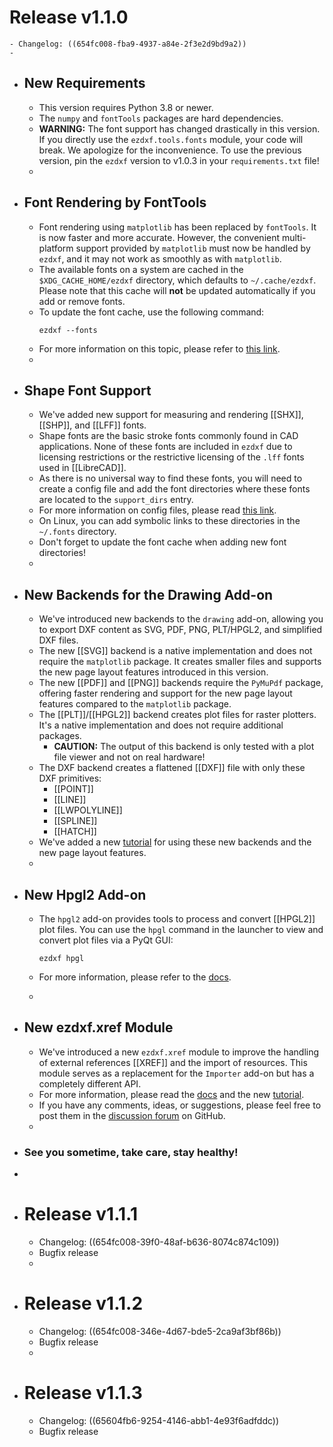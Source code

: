 # Release v1.1.0
	- Changelog: ((654fc008-fba9-4937-a84e-2f3e2d9bd9a2))
	-
- ## New Requirements
	- This version requires Python 3.8 or newer.
	- The `numpy` and `fontTools` packages are hard dependencies.
	- **WARNING:** The font support has changed drastically in this version. If you directly use the `ezdxf.tools.fonts` module, your code will break. We apologize for the inconvenience. To use the previous version, pin the `ezdxf` version to v1.0.3 in your `requirements.txt` file!
	-
- ## Font Rendering by FontTools
	- Font rendering using `matplotlib` has been replaced by `fontTools`. It is now faster and more accurate. However, the convenient multi-platform support provided by `matplotlib` must now be handled by `ezdxf`, and it may not work as smoothly as with `matplotlib`.
	- The available fonts on a system are cached in the `$XDG_CACHE_HOME/ezdxf` directory, which defaults to `~/.cache/ezdxf`. Please note that this cache will **not** be updated automatically if you add or remove fonts.
	- To update the font cache, use the following command:
	  ```shell
	  ezdxf --fonts
	  ```
	- For more information on this topic, please refer to [this link](https://ezdxf.mozman.at/docs/howto/fonts.html).
	-
- ## Shape Font Support
	- We've added new support for measuring and rendering [[SHX]], [[SHP]], and [[LFF]] fonts.
	- Shape fonts are the basic stroke fonts commonly found in CAD applications. None of these fonts are included in `ezdxf` due to licensing restrictions or the restrictive licensing of the `.lff` fonts used in [[LibreCAD]].
	- As there is no universal way to find these fonts, you will need to create a config file and add the font directories where these fonts are located to the `support_dirs` entry.
	- For more information on config files, please read [this link](https://ezdxf.mozman.at/docs/options.html#config-files).
	- On Linux, you can add symbolic links to these directories in the `~/.fonts` directory.
	- Don't forget to update the font cache when adding new font directories!
	-
- ## New Backends for the Drawing Add-on
	- We've introduced new backends to the `drawing` add-on, allowing you to export DXF content as SVG, PDF, PNG, PLT/HPGL2, and simplified DXF files.
	- The new [[SVG]] backend is a native implementation and does not require the `matplotlib` package. It creates smaller files and supports the new page layout features introduced in this version.
	- The new [[PDF]] and [[PNG]] backends require the `PyMuPdf` package, offering faster rendering and support for the new page layout features compared to the `matplotlib` package.
	- The [[PLT]]/[[HPGL2]] backend creates plot files for raster plotters. It's a native implementation and does not require additional packages.
		- **CAUTION:** The output of this backend is only tested with a plot file viewer and not on real hardware!
	- The DXF backend creates a flattened [[DXF]] file with only these DXF primitives:
		- [[POINT]]
		- [[LINE]]
		- [[LWPOLYLINE]]
		- [[SPLINE]]
		- [[HATCH]]
	- We've added a new [tutorial](https://ezdxf.mozman.at/docs/tutorials/image_export.html) for using these new backends and the new page layout features.
	-
- ## New Hpgl2 Add-on
	- The `hpgl2` add-on provides tools to process and convert [[HPGL2]] plot files. You can use the `hpgl` command in the launcher to view and convert plot files via a PyQt GUI:
	  
	  ```shell
	  ezdxf hpgl
	  ```
	- For more information, please refer to the [docs](https://ezdxf.mozman.at/docs/addons/hpgl2.html).
	-
- ## New ezdxf.xref Module
	- We've introduced a new `ezdxf.xref` module to improve the handling of external references [[XREF]] and the import of resources. This module serves as a replacement for the `Importer` add-on but has a completely different API.
	- For more information, please read the [docs](https://ezdxf.mozman.at/docs/xref.html) and the new [tutorial](https://ezdxf.mozman.at/docs/tutorials/xref_module.html).
	- If you have any comments, ideas, or suggestions, please feel free to post them in the [discussion forum](https://github.com/mozman/ezdxf/discussions) on GitHub.
	-
- ### See you sometime, take care, stay healthy!
-
- # Release v1.1.1
	- Changelog: ((654fc008-39f0-48af-b636-8074c874c109))
	- Bugfix release
	-
- # Release v1.1.2
	- Changelog: ((654fc008-346e-4d67-bde5-2ca9af3bf86b))
	- Bugfix release
	-
- # Release v1.1.3
	- Changelog: ((65604fb6-9254-4146-abb1-4e93f6adfddc))
	- Bugfix release
